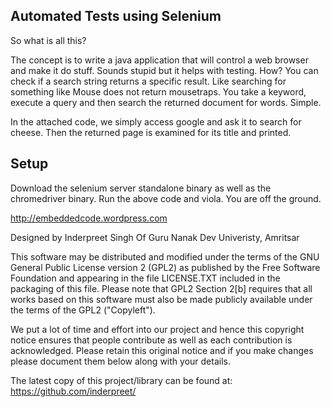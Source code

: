 ## Automated Tests using Selenium

So what is all this?

The concept is to write a java application that will control a web browser and make it do stuff. Sounds stupid but it helps with testing. How?
You can check if a search string returns a specific result. Like searching for something like Mouse does not return mousetraps. You take a keyword, execute a query and then search the returned document for words. Simple.

In the attached code, we simply access google and ask it to search for cheese. Then the returned page is examined for its title and printed.

## Setup
Download the selenium server standalone binary as well as the chromedriver binary. Run the above code and viola. You are off the ground.

http://embeddedcode.wordpress.com

Designed by Inderpreet Singh Of Guru Nanak Dev Univeristy, Amritsar

This software may be distributed and modified under the terms of the GNU
General Public License version 2 (GPL2) as published by the Free Software
Foundation and appearing in the file LICENSE.TXT included in the packaging of
this file. Please note that GPL2 Section 2[b] requires that all works based
on this software must also be made publicly available under the terms of
the GPL2 ("Copyleft").

We put a lot of time and effort into our project and hence this copyright 
notice ensures that people contribute as well as each contribution is 
acknowledged. Please retain this original notice and if you make changes
please document them below along with your details.

The latest copy of this project/library can be found at: 
https://github.com/inderpreet/
